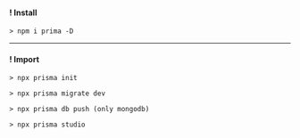 #### ! Install

    > npm i prima -D
---

#### ! Import

    > npx prisma init

    > npx prisma migrate dev

    > npx prisma db push (only mongodb)

    > npx prisma studio